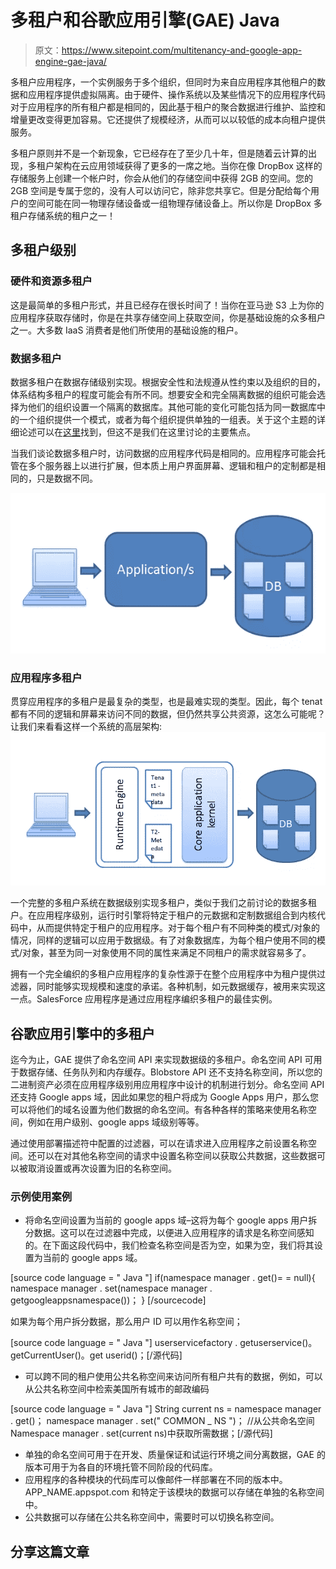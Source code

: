 # 多租户和谷歌应用引擎(GAE) Java

> 原文：<https://www.sitepoint.com/multitenancy-and-google-app-engine-gae-java/>

多租户应用程序，一个实例服务于多个组织，但同时为来自应用程序其他租户的数据和应用程序提供虚拟隔离。由于硬件、操作系统以及某些情况下的应用程序代码对于应用程序的所有租户都是相同的，因此基于租户的聚合数据进行维护、监控和增量更改变得更加容易。它还提供了规模经济，从而可以以较低的成本向租户提供服务。

多租户原则并不是一个新现象，它已经存在了至少几十年，但是随着云计算的出现，多租户架构在云应用领域获得了更多的一席之地。当你在像 DropBox 这样的存储服务上创建一个帐户时，你会从他们的存储空间中获得 2GB 的空间。您的 2GB 空间是专属于您的，没有人可以访问它，除非您共享它。但是分配给每个用户的空间可能在同一物理存储设备或一组物理存储设备上。所以你是 DropBox 多租户存储系统的租户之一！

## 多租户级别

### 硬件和资源多租户

这是最简单的多租户形式，并且已经存在很长时间了！当你在亚马逊 S3 上为你的应用程序获取存储时，你是在共享存储空间上获取空间，你是基础设施的众多租户之一。大多数 IaaS 消费者是他们所使用的基础设施的租户。

### 数据多租户

数据多租户在数据存储级别实现。根据安全性和法规遵从性约束以及组织的目的，体系结构多租户的程度可能会有所不同。想要安全和完全隔离数据的组织可能会选择为他们的组织设置一个隔离的数据库。其他可能的变化可能包括为同一数据库中的一个组织提供一个模式，或者为每个组织提供单独的一组表。关于这个主题的详细论述可以在[这里](http://msdn.microsoft.com/en-us/library/aa479086.aspx)找到，但这不是我们在这里讨论的主要焦点。

当我们谈论数据多租户时，访问数据的应用程序代码是相同的。应用程序可能会托管在多个服务器上以进行扩展，但本质上用户界面屏幕、逻辑和租户的定制都是相同的，只是数据不同。

![](img/8af88f69fbb9c247b03e51e7ecb490e4.png)

### 应用程序多租户

贯穿应用程序的多租户是最复杂的类型，也是最难实现的类型。因此，每个 tenat 都有不同的逻辑和屏幕来访问不同的数据，但仍然共享公共资源，这怎么可能呢？让我们来看看这样一个系统的高层架构:![](img/11af8365fc405fe388f1cf83c5571a03.png)

一个完整的多租户系统在数据级别实现多租户，类似于我们之前讨论的数据多租户。在应用程序级别，运行时引擎将特定于租户的元数据和定制数据组合到内核代码中，从而提供特定于租户的应用程序。对于每个租户有不同种类的模式/对象的情况，同样的逻辑可以应用于数据级。有了对象数据库，为每个租户使用不同的模式/对象，甚至为同一对象使用不同的属性来满足不同租户的需求就容易多了。

拥有一个完全编织的多租户应用程序的复杂性源于在整个应用程序中为租户提供过滤器，同时能够实现规模和速度的承诺。各种机制，如元数据缓存，被用来实现这一点。SalesForce 应用程序是通过应用程序编织多租户的最佳实例。

## 谷歌应用引擎中的多租户

迄今为止，GAE 提供了命名空间 API 来实现数据级的多租户。命名空间 API 可用于数据存储、任务队列和内存缓存。Blobstore API 还不支持名称空间，所以您的二进制资产必须在应用程序级别用应用程序中设计的机制进行划分。命名空间 API 还支持 Google apps 域，因此如果您的租户将成为 Google Apps 用户，那么您可以将他们的域名设置为他们数据的命名空间。有各种各样的策略来使用名称空间，例如在用户级别、google apps 域级别等等。

通过使用部署描述符中配置的过滤器，可以在请求进入应用程序之前设置名称空间。还可以在对其他名称空间的请求中设置名称空间以获取公共数据，这些数据可以被取消设置或再次设置为旧的名称空间。

### 示例使用案例

*   将命名空间设置为当前的 google apps 域–这将为每个 google apps 用户拆分数据。这可以在过滤器中完成，以便进入应用程序的请求是名称空间感知的。在下面这段代码中，我们检查名称空间是否为空，如果为空，我们将其设置为当前的 google apps 域。

[source code language = " Java "]
if(namespace manager . get()= = null){
namespace manager . set(namespace manager . getgoogleappsnamespace())；
} [/sourcecode]

如果为每个用户拆分数据，那么用户 ID 可以用作名称空间；

[source code language = " Java "]
userservicefactory . getuserservice()。getCurrentUser()。get userid()；[/源代码]

*   可以跨不同的租户使用公共名称空间来访问所有租户共有的数据，例如，可以从公共名称空间中检索美国所有城市的邮政编码

[source code language = " Java "]
String current ns = namespace manager . get()；
namespace manager . set(" COMMON _ NS ")；
//从公共命名空间
Namespace manager . set(current ns)中获取所需数据；[/源代码]

*   单独的命名空间可用于在开发、质量保证和试运行环境之间分离数据，GAE 的版本可用于为各自的环境托管不同阶段的代码库。
*   应用程序的各种模块的代码库可以像邮件一样部署在不同的版本中。APP_NAME.appspot.com 和特定于该模块的数据可以存储在单独的名称空间中。
*   公共数据可以存储在公共名称空间中，需要时可以切换名称空间。

## 分享这篇文章